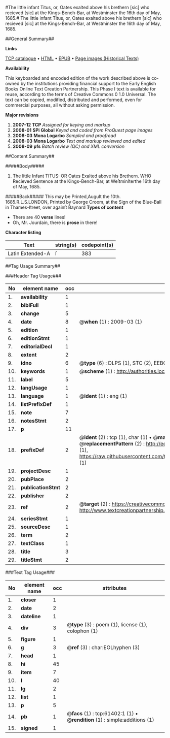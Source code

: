 #The little infant Titus, or, Oates exalted above his brethern [sic] who recieved [sic] at the Kings-Bench-Bar, at Westminster the 16th day of May, 1685.#
The little infant Titus, or, Oates exalted above his brethern [sic] who recieved [sic] at the Kings-Bench-Bar, at Westminster the 16th day of May, 1685.

##General Summary##

**Links**

[TCP catalogue](http://www.ota.ox.ac.uk/tcp/)  • 
[HTML](http://tei.it.ox.ac.uk/tcp/Texts-HTML/free/A48/A48715.html)  • 
[EPUB](http://tei.it.ox.ac.uk/tcp/Texts-EPUB/free/A48/A48715.epub) • 
[Page images (Historical Texts)](https://data.historicaltexts.jisc.ac.uk/view?pubId=eebo-12406263e&pageId=eebo-12406263e-61402-1)

**Availability**

This keyboarded and encoded edition of the
	       work described above is co-owned by the institutions
	       providing financial support to the Early English Books
	       Online Text Creation Partnership. This Phase I text is
	       available for reuse, according to the terms of Creative
	       Commons 0 1.0 Universal. The text can be copied,
	       modified, distributed and performed, even for
	       commercial purposes, all without asking permission.

**Major revisions**

1. __2007-12__ __TCP__ *Assigned for keying and markup*
1. __2008-01__ __SPi Global__ *Keyed and coded from ProQuest page images*
1. __2008-03__ __Mona Logarbo__ *Sampled and proofread*
1. __2008-03__ __Mona Logarbo__ *Text and markup reviewed and edited*
1. __2008-09__ __pfs__ *Batch review (QC) and XML conversion*

##Content Summary##

#####Body#####

1. The little Infant TITUS: OR Oates Exalted above his Brethern. WHO Recieved Sentence at the Kings-Bench-Bar, at Weſtminſterthe 16th day of May, 1685.

#####Back#####
This may be Printed,Auguſt the 10th. 1685.R.L.S.LONDON, Printed by George Croom, at the Sign of the Blue-Ball in Thames-ſtreet, over againſt Baynard
**Types of content**

  * There are 40 **verse** lines!
  * Oh, Mr. Jourdain, there is **prose** in there!

**Character listing**


|Text|string(s)|codepoint(s)|
|---|---|---|
|Latin Extended-A|ſ|383|

##Tag Usage Summary##

###Header Tag Usage###

|No|element name|occ|attributes|
|---|---|---|---|
|1.|__availability__|1||
|2.|__biblFull__|1||
|3.|__change__|5||
|4.|__date__|8| @__when__ (1) : 2009-03 (1)|
|5.|__edition__|1||
|6.|__editionStmt__|1||
|7.|__editorialDecl__|1||
|8.|__extent__|2||
|9.|__idno__|6| @__type__ (6) : DLPS (1), STC (2), EEBO-CITATION (1), OCLC (1), VID (1)|
|10.|__keywords__|1| @__scheme__ (1) : http://authorities.loc.gov/ (1)|
|11.|__label__|5||
|12.|__langUsage__|1||
|13.|__language__|1| @__ident__ (1) : eng (1)|
|14.|__listPrefixDef__|1||
|15.|__note__|7||
|16.|__notesStmt__|2||
|17.|__p__|11||
|18.|__prefixDef__|2| @__ident__ (2) : tcp (1), char (1)  •  @__matchPattern__ (2) : ([0-9\-]+):([0-9IVX]+) (1), (.+) (1)  •  @__replacementPattern__ (2) : http://eebo.chadwyck.com/downloadtiff?vid=$1&page=$2 (1), https://raw.githubusercontent.com/textcreationpartnership/Texts/master/tcpchars.xml#$1 (1)|
|19.|__projectDesc__|1||
|20.|__pubPlace__|2||
|21.|__publicationStmt__|2||
|22.|__publisher__|2||
|23.|__ref__|2| @__target__ (2) : https://creativecommons.org/publicdomain/zero/1.0/ (1), http://www.textcreationpartnership.org/docs/. (1)|
|24.|__seriesStmt__|1||
|25.|__sourceDesc__|1||
|26.|__term__|2||
|27.|__textClass__|1||
|28.|__title__|3||
|29.|__titleStmt__|2||


###Text Tag Usage###

|No|element name|occ|attributes|
|---|---|---|---|
|1.|__closer__|1||
|2.|__date__|2||
|3.|__dateline__|1||
|4.|__div__|3| @__type__ (3) : poem (1), license (1), colophon (1)|
|5.|__figure__|1||
|6.|__g__|3| @__ref__ (3) : char:EOLhyphen (3)|
|7.|__head__|1||
|8.|__hi__|45||
|9.|__item__|7||
|10.|__l__|40||
|11.|__lg__|2||
|12.|__list__|1||
|13.|__p__|5||
|14.|__pb__|1| @__facs__ (1) : tcp:61402:1 (1)  •  @__rendition__ (1) : simple:additions (1)|
|15.|__signed__|1||
